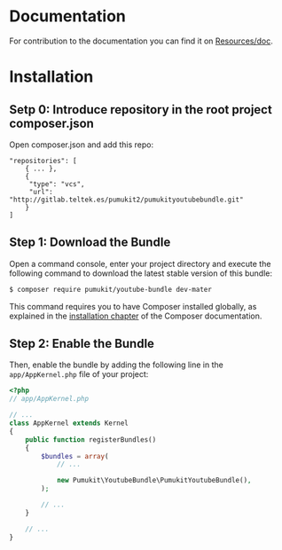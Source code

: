 Documentation
=============

For contribution to the documentation you can find it on [Resources/doc](Resources/doc).

Installation
============

Setp 0: Introduce repository in the root project composer.json
---------------------------------------------------------

Open composer.json and add this repo:

    "repositories": [
        { ... },
        {
         "type": "vcs",
         "url": "http://gitlab.teltek.es/pumukit2/pumukityoutubebundle.git"
        }
    ]




Step 1: Download the Bundle
---------------------------

Open a command console, enter your project directory and execute the
following command to download the latest stable version of this bundle:

```bash
$ composer require pumukit/youtube-bundle dev-mater
```

This command requires you to have Composer installed globally, as explained
in the [installation chapter](https://getcomposer.org/doc/00-intro.md)
of the Composer documentation.

Step 2: Enable the Bundle
-------------------------

Then, enable the bundle by adding the following line in the `app/AppKernel.php`
file of your project:

```php
<?php
// app/AppKernel.php

// ...
class AppKernel extends Kernel
{
    public function registerBundles()
    {
        $bundles = array(
            // ...

            new Pumukit\YoutubeBundle\PumukitYoutubeBundle(),
        );

        // ...
    }

    // ...
}
```